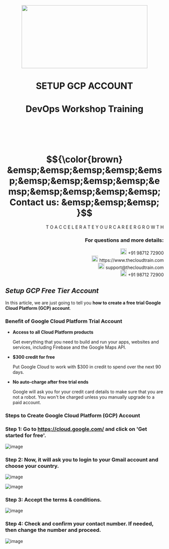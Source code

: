 <div align="center">
<img src=https://static.wixstatic.com/media/1c706c_a5df0ad56f894928bf858a74ba744b32~mv2.png/v1/fit/w_2500,h_1330,al_c/1c706c_a5df0ad56f894928bf858a74ba744b32~mv2.png width="400" height="200">
 </div>

# <div align="center"> SETUP GCP ACCOUNT </p>

# <div align="center"> DevOps Workshop Training </div>

<br />

<br />

<br />

<br />

# $${\color{brown} &emsp;&emsp;&emsp;&emsp;&emsp;&emsp;&emsp;&emsp;&emsp;&emsp;&emsp;&emsp;&emsp;&emsp; Contact us: &emsp;&emsp;&emsp; }$$

<div align="right"> T O A C C E L E R A T E Y O U R C A R E E R G R O W T H </div>

### <div align="right"> For questions and more details: </div>

<div align="right"> <img src=https://w7.pngwing.com/pngs/759/922/png-transparent-telephone-logo-iphone-telephone-call-smartphone-phone-electronics-text-trademark-thumbnail.png width="20" height="20"> +91 98712 72900 </div>

<div align="right"> <img src=https://pbs.twimg.com/profile_images/1450734615946219520/jmBHQRRa_400x400.jpg width="20" height="20"> https://www.thecloudtrain.com </div>

<div align="right"> <img src=https://icons.iconarchive.com/icons/martz90/circle/512/email-icon.png width="20" height="20"> support@thecloudtrain.com </div>

<div align="right"> <img src=https://png.pngtree.com/png-vector/20221018/ourmid/pngtree-whatsapp-icon-png-image_6315990.png width="20" height="20"> +91 98712 72900 </div>

## _Setup GCP Free Tier Account_

In this article, we are just going to tell you **how to create a free trial Google Cloud Platform (GCP) account**.

### Benefit of Google Cloud Platform Trial Account

* **Access to all Cloud Platform products**

  Get everything that you need to build and run your apps, websites and services, including Firebase and the Google Maps API.

* **$300 credit for free**

  Put Google Cloud to work with $300 in credit to spend over the next 90 days.

* **No auto-charge after free trial ends**

  Google will ask you for your credit card details to make sure that you are not a robot. You won't be charged unless you manually upgrade to a paid account.

### Steps to Create Google Cloud Platform (GCP) Account

### Step 1: Go to https://cloud.google.com/ and click on 'Get started for free'.

![image](https://user-images.githubusercontent.com/37858762/236847200-ee6407b7-f168-43a9-8c1e-0e2e2119f875.png)

### Step 2: Now, it will ask you to login to your Gmail account and choose your country.

![image](https://user-images.githubusercontent.com/37858762/236847232-89333eec-8816-48e6-8e36-35247032dcea.png)

![image](https://user-images.githubusercontent.com/37858762/236848516-a5bde166-c168-473a-bfde-e6f816eb3dbd.png)

### Step 3: Accept the terms & conditions.

![image](https://user-images.githubusercontent.com/37858762/236848531-33c8b637-a8f2-46d7-af47-6134244dd764.png)

### Step 4: Check and confirm your contact number. If needed, then change the number and proceed.

![image](https://user-images.githubusercontent.com/37858762/236849361-722caaf4-ecf7-49fd-8d72-a6960f576175.png)

